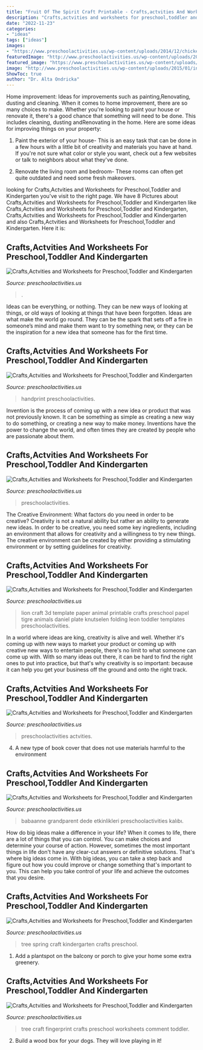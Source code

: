 ```yaml
---
title: "Fruit Of The Spirit Craft Printable - Crafts,actvities And Worksheets For Preschool,toddler And Kindergarten"
description: "Crafts,actvities and worksheets for preschool,toddler and kindergarten"
date: "2022-11-23"
categories:
- "ideas"
tags: ["ideas"]
images:
- "https://www.preschoolactivities.us/wp-content/uploads/2014/12/chicken-craft1.jpg"
featuredImage: "http://www.preschoolactivities.us/wp-content/uploads/2015/01/indian-crafts.jpg"
featured_image: "https://www.preschoolactivities.us/wp-content/uploads/2016/07/handprint-tree-craft.jpg"
image: "http://www.preschoolactivities.us/wp-content/uploads/2015/01/indian-crafts.jpg"
ShowToc: true
author: "Dr. Alta Ondricka"
---
```



Home improvement: Ideas for improvements such as painting,Renovating, dusting and cleaning.
When it comes to home improvement, there are so many choices to make. Whether you're looking to paint your house or renovate it, there's a good chance that something will need to be done. This includes cleaning, dusting andRenovating in the home. Here are some ideas for improving things on your property: 
1. Paint the exterior of your house- This is an easy task that can be done in a few hours with a little bit of creativity and materials you have at hand. If you're not sure what color or style you want, check out a few websites or talk to neighbors about what they've done. 

2. Renovate the living room and bedroom- These rooms can often get quite outdated and need some fresh makeovers.

	

		
looking for Crafts,Actvities and Worksheets for Preschool,Toddler and Kindergarten you've visit to the right page. We have 8 Pictures about Crafts,Actvities and Worksheets for Preschool,Toddler and Kindergarten like Crafts,Actvities and Worksheets for Preschool,Toddler and Kindergarten, Crafts,Actvities and Worksheets for Preschool,Toddler and Kindergarten and also Crafts,Actvities and Worksheets for Preschool,Toddler and Kindergarten. Here it is:
		
    
## Crafts,Actvities And Worksheets For Preschool,Toddler And Kindergarten

<img loading=lazy src="http://www.preschoolactivities.us/wp-content/uploads/2015/09/autumn-craft-idea-2.jpg" onerror="this.onerror=null;this.src='https://tse4.mm.bing.net/th?id=OIP.D1Y4P2li0ZEYN6vODHA0jwHaJ3&amp;pid=15.1';" alt="Crafts,Actvities and Worksheets for Preschool,Toddler and Kindergarten">

_Source: preschoolactivities.us_

>. 

	

Ideas can be everything, or nothing. They can be new ways of looking at things, or old ways of looking at things that have been forgotten. Ideas are what make the world go round. They can be the spark that sets off a fire in someone’s mind and make them want to try something new, or they can be the inspiration for a new idea that someone has for the first time.

    
## Crafts,Actvities And Worksheets For Preschool,Toddler And Kindergarten

<img loading=lazy src="https://www.preschoolactivities.us/wp-content/uploads/2016/07/handprint-tree-craft.jpg" onerror="this.onerror=null;this.src='https://tse1.mm.bing.net/th?id=OIP.yo3HzXtsx7uxrmxSTSAj2AHaJ7&amp;pid=15.1';" alt="Crafts,Actvities and Worksheets for Preschool,Toddler and Kindergarten">

_Source: preschoolactivities.us_

>handprint preschoolactivities. 

	

Invention is the process of coming up with a new idea or product that was not previously known. It can be something as simple as creating a new way to do something, or creating a new way to make money. Inventions have the power to change the world, and often times they are created by people who are passionate about them.

    
## Crafts,Actvities And Worksheets For Preschool,Toddler And Kindergarten

<img loading=lazy src="http://www.preschoolactivities.us/wp-content/uploads/2015/01/indian-crafts.jpg" onerror="this.onerror=null;this.src='https://tse4.mm.bing.net/th?id=OIP.hAAX7DsVY3yVcvENbdG1CwHaJ3&amp;pid=15.1';" alt="Crafts,Actvities and Worksheets for Preschool,Toddler and Kindergarten">

_Source: preschoolactivities.us_

>preschoolactivities. 

	

The Creative Environment: What factors do you need in order to be creative?
Creativity is not a natural ability but rather an ability to generate new ideas. In order to be creative, you need some key ingredients, including an environment that allows for creativity and a willingness to try new things. The creative environment can be created by either providing a stimulating environment or by setting guidelines for creativity.

    
## Crafts,Actvities And Worksheets For Preschool,Toddler And Kindergarten

<img loading=lazy src="http://www.preschoolactivities.us/wp-content/uploads/2015/03/3d-lion-craft.jpg" onerror="this.onerror=null;this.src='https://tse4.mm.bing.net/th?id=OIP.zzl58enFe_04-kNnh3P4-AAAAA&amp;pid=15.1';" alt="Crafts,Actvities and Worksheets for Preschool,Toddler and Kindergarten">

_Source: preschoolactivities.us_

>lion craft 3d template paper animal printable crafts preschool papel tigre animals daniel plate knutselen folding leon toddler templates preschoolactivities. 

	

In a world where ideas are king, creativity is alive and well. Whether it's coming up with new ways to market your product or coming up with creative new ways to entertain people, there's no limit to what someone can come up with. With so many ideas out there, it can be hard to find the right ones to put into practice, but that's why creativity is so important: because it can help you get your business off the ground and onto the right track.

    
## Crafts,Actvities And Worksheets For Preschool,Toddler And Kindergarten

<img loading=lazy src="https://www.preschoolactivities.us/wp-content/uploads/2014/12/chicken-craft1.jpg" onerror="this.onerror=null;this.src='https://tse3.mm.bing.net/th?id=OIP.QXz_4eZJ-Iy1q3RhQd1nPQHaJ4&amp;pid=15.1';" alt="Crafts,Actvities and Worksheets for Preschool,Toddler and Kindergarten">

_Source: preschoolactivities.us_

>preschoolactivities actvities. 

	

4. A new type of book cover that does not use materials harmful to the environment 

    
## Crafts,Actvities And Worksheets For Preschool,Toddler And Kindergarten

<img loading=lazy src="https://www.preschoolactivities.us/wp-content/uploads/2015/06/grandma-craft-with-template-2.jpg" onerror="this.onerror=null;this.src='https://tse1.mm.bing.net/th?id=OIP.NtbXDv1R02P7r5PEUM2WgQHaJ4&amp;pid=15.1';" alt="Crafts,Actvities and Worksheets for Preschool,Toddler and Kindergarten">

_Source: preschoolactivities.us_

>babaanne grandparent dede etkinlikleri preschoolactivities kalıbı. 

	

How do big ideas make a difference in your life?
When it comes to life, there are a lot of things that you can control. You can make choices and determine your course of action. However, sometimes the most important things in life don't have any clear-cut answers or definitive solutions. That's where big ideas come in. With big ideas, you can take a step back and figure out how you could improve or change something that's important to you. This can help you take control of your life and achieve the outcomes that you desire.

    
## Crafts,Actvities And Worksheets For Preschool,Toddler And Kindergarten

<img loading=lazy src="http://www.preschoolactivities.us/wp-content/uploads/2015/06/spring-tree-craft.jpg" onerror="this.onerror=null;this.src='https://tse3.mm.bing.net/th?id=OIP.dgmgztxVMnpa2JecjlILCgHaNK&amp;pid=15.1';" alt="Crafts,Actvities and Worksheets for Preschool,Toddler and Kindergarten">

_Source: preschoolactivities.us_

>tree spring craft kindergarten crafts preschool. 

	

1. Add a plantspot on the balcony or porch to give your home some extra greenery.

    
## Crafts,Actvities And Worksheets For Preschool,Toddler And Kindergarten

<img loading=lazy src="http://www.preschoolactivities.us/wp-content/uploads/2014/12/fingerprint-tree-craft.jpg" onerror="this.onerror=null;this.src='https://tse4.mm.bing.net/th?id=OIP.ticiLrrBin417CkoHtiADwHaLG&amp;pid=15.1';" alt="Crafts,Actvities and Worksheets for Preschool,Toddler and Kindergarten">

_Source: preschoolactivities.us_

>tree craft fingerprint crafts preschool worksheets comment toddler. 

	

2. Build a wood box for your dogs. They will love playing in it!

